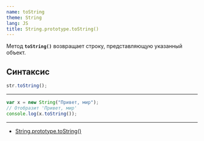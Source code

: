 ```yaml
---
name: toString
theme: String
lang: JS
title: String.prototype.toString()
---
```


Метод **`toString()`** возвращает строку, представляющую указанный объект.

## Синтаксис

```js
str.toString();
```

---

```js
var x = new String("Привет, мир");
// Отобразит 'Привет, мир'
console.log(x.toString());
```

---

- [String.prototype.toString()](https://developer.mozilla.org/ru/docs/Web/JavaScript/Reference/Global_Objects/String/toString)
